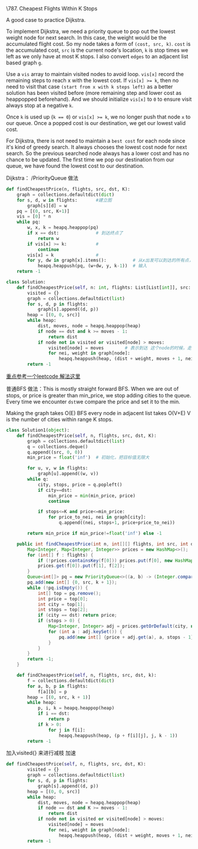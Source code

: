 \787. Cheapest Flights Within K Stops



A good case to practice Dijkstra.



To implement Dijkstra, we need a priority queue to pop out the lowest weight node for next search. In this case, the weight would be the accumulated flight cost. So my node takes a form of `(cost, src, k)`. `cost` is the accumulated cost, `src` is the current node's location, `k` is stop times we left as we only have at most K stops. I also convert `edges` to an adjacent list based graph `g`.



Use a `vis` array to maintain visited nodes to avoid loop. `vis[x]` record the remaining steps to reach x with the lowest cost. If `vis[x] >= k`, then no need to visit that case `(start from x with k steps left)` as a better solution has been visited before (more remaining step and lower cost as heappopped beforehand). And we should initialize `vis[x]` to `0` to ensure visit always stop at a negative `k`.



Once `k` is used up (`k == 0`) or `vis[x] >= k`, we no longer push that node `x` to our queue. Once a popped cost is our destination, we get our lowest valid cost.



For Dijkstra, there is not need to maintain a `best cost` for each node since it's kind of greedy search. It always chooses the lowest cost node for next search. So the previous searched node always has a lower cost and has no chance to be updated. The first time we pop our destination from our queue, we have found the lowest cost to our destination.

Dijkstra：  /PriorityQueue 做法

```python
def findCheapestPrice(n, flights, src, dst, K):
	graph = collections.defaultdict(dict)
	for s, d, w in flights:       #建立图
		graph[s][d] = w
	pq = [(0, src, K+1)]
	vis = [0] * n
	while pq:
		w, x, k = heapq.heappop(pq)
		if x == dst:              # 到达终点了
			return w
		if vis[x] >= k:           # 
			continue
		vis[x] = k                # 
		for y, dw in graph[x].items():          # 从x出发可以到达的所有点， 都加入到heap当中
			heapq.heappush(pq, (w+dw, y, k-1))  # 输入
	return -1
```

```python
class Solution:
    def findCheapestPrice(self, n: int, flights: List[List[int]], src: int, dst: int, k: int) -> int:
        visited = {}
        graph = collections.defaultdict(list)
        for s, d, p in flights:
            graph[s].append((d, p))
        heap = [(0, 0, src)]
        while heap:
            dist, moves, node = heapq.heappop(heap)
            if node == dst and k >= moves - 1:
                return dist
            if node not in visited or visited[node] > moves:
                visited[node] = moves        # 表示到达 这个node的时候，走了几步
                for nei, weight in graph[node]:
                    heapq.heappush(heap, (dist + weight, moves + 1, nei))
        return -1
```







[重点参考一个leetcode 解法这里](https://leetcode.com/problems/cheapest-flights-within-k-stops/discuss/317262/2-Clean-Python-Solution-(BFS-Dijkstra-Explained))

普通BFS 做法：This is mostly straight forward BFS.
When we are out of stops, or price is greater than min_price, we stop adding cities to the queue.
Every time we encounter `dst`we compare the price and set it to the min.

Making the graph takes O(E)
BFS every node in adjacent list takes O(V+E)
V is the number of cities within range K stops.

```python
class Solution1(object):
	def findCheapestPrice(self, n, flights, src, dst, K):
		graph = collections.defaultdict(list)
		q = collections.deque()
        q.append((src, 0, 0))
		min_price = float('inf')  # 初始化，把目标值无限大          

		for u, v, w in flights: 
            graph[u].append((w, v))
		while q:
			city, stops, price = q.popleft()
			if city==dst:
				min_price = min(min_price, price)
				continue

			if stops<=K and price<=min_price:
				for price_to_nei, nei in graph[city]:
					q.append((nei, stops+1, price+price_to_nei))

		return min_price if min_price!=float('inf') else -1
```





```java
    public int findCheapestPrice(int n, int[][] flights, int src, int dst, int k) {
        Map<Integer, Map<Integer, Integer>> prices = new HashMap<>();
        for (int[] f : flights) {
            if (!prices.containsKey(f[0])) prices.put(f[0], new HashMap<>());
            prices.get(f[0]).put(f[1], f[2]);
        }
        Queue<int[]> pq = new PriorityQueue<>((a, b) -> (Integer.compare(a[0], b[0])));
        pq.add(new int[] {0, src, k + 1});
        while (!pq.isEmpty()) {
            int[] top = pq.remove();
            int price = top[0];
            int city = top[1];
            int stops = top[2];
            if (city == dst) return price;
            if (stops > 0) {
                Map<Integer, Integer> adj = prices.getOrDefault(city, new HashMap<>());
                for (int a : adj.keySet()) {
                    pq.add(new int[] {price + adj.get(a), a, stops - 1});
                }
            }
        }
        return -1;
    }
```



```python
    def findCheapestPrice(self, n, flights, src, dst, k):
        f = collections.defaultdict(dict)
        for a, b, p in flights:
            f[a][b] = p
        heap = [(0, src, k + 1)]
        while heap:
            p, i, k = heapq.heappop(heap)
            if i == dst:
                return p
            if k > 0:
                for j in f[i]:
                    heapq.heappush(heap, (p + f[i][j], j, k - 1))
        return -1
```

加入visited{} 来进行减枝   加速

```PYTHON
def findCheapestPrice(self, n, flights, src, dst, K):
        visited = {}
        graph = collections.defaultdict(list)
        for s, d, p in flights:
            graph[s].append((d, p))
        heap = [(0, 0, src)]
        while heap:
            dist, moves, node = heapq.heappop(heap)
            if node == dst and K >= moves - 1:
                return dist
            if node not in visited or visited[node] > moves:
                visited[node] = moves
                for nei, weight in graph[node]:
                    heapq.heappush(heap, (dist + weight, moves + 1, nei))
        return -1
```

